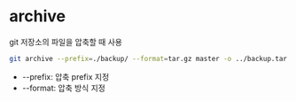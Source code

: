 # archive

git 저장소의 파일을 압축할 때 사용

```bash
git archive --prefix=./backup/ --format=tar.gz master -o ../backup.tar.gz
```

* --prefix: 압축 prefix 지정
* --format: 압축 방식 지정